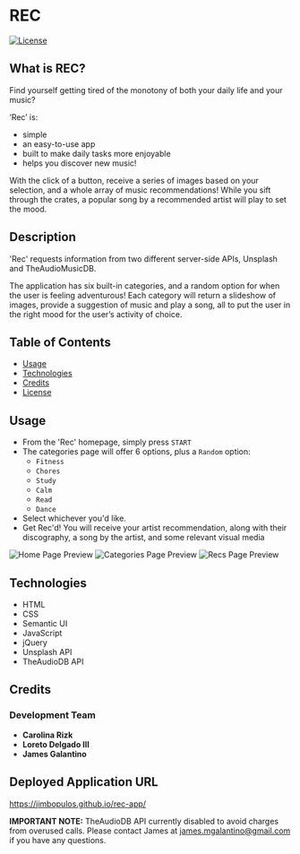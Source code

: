# REC

[![License](https://img.shields.io/badge/License-BSD%203--Clause-blue.svg)](https://opensource.org/licenses/BSD-3-Clause)

## What is REC?

Find yourself getting tired of the monotony of both your daily life and your music?

‘Rec’ is:

- simple
- an easy-to-use app
- built to make daily tasks more enjoyable
- helps you discover new music!

With the click of a button, receive a series of images based on your selection, and a whole array of music recommendations! While you sift through the crates, a popular song by a recommended artist will play to set the mood.

## Description

'Rec' requests information from two different server-side APIs, Unsplash and TheAudioMusicDB.

The application has six built-in categories, and a random option for when the user is feeling adventurous! Each category will return a slideshow of images, provide a suggestion of music and play a song, all to put the user in the right mood for the user’s activity of choice.

## Table of Contents

- [Usage](#usage)
- [Technologies](#technologies)
- [Credits](#credits)
- [License](#license)

## Usage

- From the 'Rec' homepage, simply press `START`
- The categories page will offer 6 options, plus a `Random` option:
    - `Fitness`
    - `Chores`
    - `Study`
    - `Calm`
    - `Read`
    - `Dance`
- Select whichever you'd like.
- Get Rec'd! You will receive your artist recommendation, along with their discography, a song by the artist, and some relevant visual media

![Home Page Preview](images/Rec-app-home.png)
![Categories Page Preview](images/Rec-app-categories.png)
![Recs Page Preview](images/Rec-app-recs.png)

## Technologies

- HTML
- CSS
- Semantic UI
- JavaScript
- jQuery
- Unsplash API
- TheAudioDB API

## Credits
### Development Team

- **Carolina Rizk**
- **Loreto Delgado III**
- **James Galantino**

## Deployed Application URL

https://jimbopulos.github.io/rec-app/

**IMPORTANT NOTE:** TheAudioDB API currently disabled to avoid charges from overused calls. Please contact James at james.mgalantino@gmail.com if you have any questions.